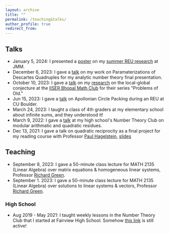 ```yaml
---
layout: archive
title: ""
permalink: /teaching&talks/
author_profile: true
redirect_from:
---
```


## Talks
  * January 5, 2024: I presented a [poster](/files/Poster.pdf) on my <a href="https://clydekertzer.com/papers/">summer REU research</a> at JMM.
  * December 6, 2023: I gave a [talk](/files/Presentation__Apollonian_Circle_Packing___Parameterizations_of_Descartes_Quadrupless.pdf) on my work on Paramaterizations of Descartes Quadruples for my analytic number theory final presentation.
  * October 10, 2023: I gave a [talk](/files/Presentation__Apollonian_Circle_Packing___the_Local_Global_Conjecture.pdf) on my <a href="https://clydekertzer.com/papers/">research</a> on the local-global conjecture at the <a href="https://sites.google.com/view/maths-club-iiser-bhopal/">IISER Bhopal Math Club</a> for their series "Problems of Old."
  * Jun 15, 2023: I gave a [talk](/files/PresentationApollonianCirclePacking.pdf) on Apollonian Circle Packing during an REU at CU Boulder.
  * March 24, 2023: I taught a class of 4th graders at my elementary school about infinite sums, and they understood it!
  * March 9, 2022: I gave a [talk](/files/PresentationQuadraticReciprocity.pdf) at my high school's Number Theory Club on modular arithmatic and quadratic residues.
  * Dec 13, 2021: I gave a talk on quadratic reciprocity as a final project for my reading course with Professor <a href="https://www.baylor.edu/math/index.php?id=54007">Paul Hagelstein</a>, [slides](/files/PresentationQuadraticReciprocity.pdf)


## Teaching
* September 8, 2023: I gave a 50-minute class lecture for MATH 2135 (Linear Algebra) over matrix equations & homogeneous linear systems, Professor <a href="https://math.colorado.edu/~rmg/">Richard Green</a>. 
* September 1. 2023: I gave a 50-minute class lecture for MATH 2135 (Linear Algebra) over solutions to linear systems & vectors, Professor <a href="https://math.colorado.edu/~rmg/">Richard Green</a>. 
### High School
* Aug 2019 - May 2021: I taught weekly lessons in the Number Theory Club that I started at Fairview High School. Somehow <a href="https://fah.bvsd.org/clubs-activities/number-theory-club">this link</a> is still active!
